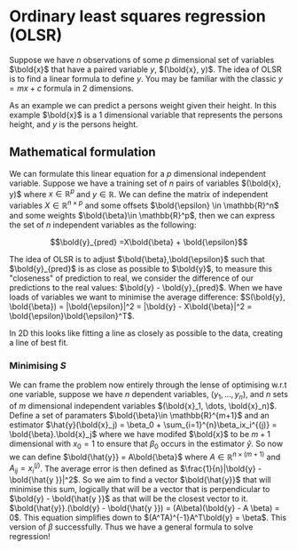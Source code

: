 # Ordinary least squares regression (OLSR)

Suppose we have $n$ observations of some $p$ dimensional set of variables $\bold{x}$ that have a paired variable $y$, $(\bold{x}, y)$. The idea of OLSR is to find a linear formula to define $y$. You may be familiar with the classic $y = mx + c$ formula in 2 dimensions. 

As an example we can predict a persons weight given their height. In this example $\bold{x}$ is a 1 dimensional variable that represents the persons height, and $y$ is the persons height.

## Mathematical formulation

We can formulate this linear equation for a $p$ dimensional independent variable. Suppose we have a training set of $n$ pairs of variables $(\bold{x}, y)$ where $x\in \mathbb{R}^p$ and $y\in \mathbb{R}$. We can define the matrix of independent variables $X \in \mathbb{R}^{n \times p}$ and some offsets $\bold{\epsilon} \in \mathbb{R}^n$ and some weights $\bold{\beta}\in \mathbb{R}^p$, then we can express the set of $n$ independent variables as the following:

$$\bold{y}_{pred} =X\bold{\beta} + \bold{\epsilon}$$

The idea of OLSR is to adjust $\bold{\beta},\bold{\epsilon}$ such that $\bold{y}_{pred}$ is as close as possible to $\bold{y}$, to measure this "closeness" of prediction to real, we consider the difference of our predictions to the real values: $\bold{y} - \bold{y}_{pred}$. When we have loads of variables we want to minimise the average difference: $S(\bold{y}, \bold{\beta}) = |\bold{\epsilon}|^2 = |\bold{y} - X\bold{\beta}|^2 = \bold{\epsilon}\bold{\epsilon}^T$.

In 2D this looks like fitting a line as closely as possible to the data, creating a line of best fit.

### Minimising $S$

We can frame the problem now entirely through the lense of optimising w.r.t one variable, suppose we have $n$ dependent variables, $(y_1, \dots, y_n)$, and $n$ sets of $m$ dimensional independent variables $(\bold{x}_1, \dots, \bold{x}_n)$. Define a set of paramaters $\bold{\beta}\in \mathbb{R}^{m+1}$ and an estimator $\hat{y}(\bold{x}_j) = \beta_0 + \sum_{i=1}^{n}\beta_ix_i^{(j)} = \bold{\beta}.\bold{x}_j$ where we have modifed $\bold{x}$ to be $m+1$ dimensional with $x_0 = 1$ to ensure that $\beta_0$ occurs in the estimator $\hat{y}$. So now we can define $\bold{\hat{y}} = A\bold{\beta}$ where $A \in \mathbb{R}^{n \times (m+1)}$ and $A_{ij} = x_i^{(j)}$. The average error is then defined as $\frac{1}{n}|\bold{y} - \bold{\hat{y }}|^2$. So we aim to find a vector $\bold{\hat{y}}$ that will minimise this sum, logically that will be a vector that is perpendicular to $\bold{y} - \bold{\hat{y }}$ as that will be the closest vector to it. $\bold{\hat{y}}.(\bold{y} - \bold{\hat{y }}) = (A\beta)(\bold{y} - A \beta) = 0$. This equation simplifies down to $(A^TA)^{-1}A^T\bold{y} = \beta$. This version of $\beta$ successfully. Thus we have a general formula to solve regression!